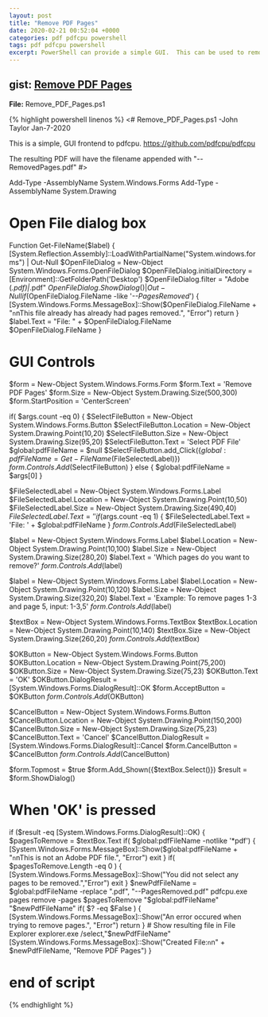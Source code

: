 ```yaml
---
layout: post
title: "Remove PDF Pages"
date: 2020-02-21 00:52:04 +0000
categories: pdf pdfcpu powershell
tags: pdf pdfcpu powershell
excerpt: PowerShell can provide a simple GUI.  This can be used to remove pages from a PDF, such as a FAX cover sheet.
---
```



## gist: [Remove PDF Pages](https://gist.github.com/jftuga/5829db3b50428073a98b323f419e83ec)

**File:** Remove_PDF_Pages.ps1

{% highlight powershell linenos %}
<#
Remove_PDF_Pages.ps1
-John Taylor
Jan-7-2020

This is a simple, GUI frontend to pdfcpu.
https://github.com/pdfcpu/pdfcpu

The resulting PDF will have the filename appended with "--RemovedPages.pdf"
#>

Add-Type -AssemblyName System.Windows.Forms
Add-Type -AssemblyName System.Drawing

# Open File dialog box
Function Get-FileName($label) {
    [System.Reflection.Assembly]::LoadWithPartialName("System.windows.forms") | Out-Null
    $OpenFileDialog = New-Object System.Windows.Forms.OpenFileDialog
    $OpenFileDialog.initialDirectory = [Environment]::GetFolderPath('Desktop')
    $OpenFileDialog.filter = "Adobe (*.pdf)|*.pdf"
    $OpenFileDialog.ShowDialog() | Out-Null
    if ($OpenFileDialog.FileName -like '*--PagesRemoved*') {
        [System.Windows.Forms.MessageBox]::Show($OpenFileDialog.FileName + "`n`nThis file already has already had pages removed.", "Error")
        return
     }
    $label.Text = "File: " + $OpenFileDialog.FileName
    $OpenFileDialog.FileName
}

# GUI Controls
$form = New-Object System.Windows.Forms.Form
$form.Text = 'Remove PDF Pages'
$form.Size = New-Object System.Drawing.Size(500,300)
$form.StartPosition = 'CenterScreen'

if( $args.count -eq 0) {
    $SelectFileButton = New-Object System.Windows.Forms.Button
    $SelectFileButton.Location = New-Object System.Drawing.Point(10,20)
    $SelectFileButton.Size = New-Object System.Drawing.Size(95,20)
    $SelectFileButton.Text = 'Select PDF File'
    $global:pdfFileName = $null
    $SelectFileButton.add_Click({$global:pdfFileName = Get-FileName($FileSelectedLabel)})
    $form.Controls.Add($SelectFileButton)
} else {
    $global:pdfFileName = $args[0]
}

$FileSelectedLabel = New-Object System.Windows.Forms.Label
$FileSelectedLabel.Location = New-Object System.Drawing.Point(10,50)
$FileSelectedLabel.Size = New-Object System.Drawing.Size(490,40)
$FileSelectedLabel.Text = ''
if($args.count -eq 1) {
    $FileSelectedLabel.Text = 'File: ' + $global:pdfFileName
}
$form.Controls.Add($FileSelectedLabel)

$label = New-Object System.Windows.Forms.Label
$label.Location = New-Object System.Drawing.Point(10,100)
$label.Size = New-Object System.Drawing.Size(280,20)
$label.Text = 'Which pages do you want to remove?'
$form.Controls.Add($label)

$label = New-Object System.Windows.Forms.Label
$label.Location = New-Object System.Drawing.Point(10,120)
$label.Size = New-Object System.Drawing.Size(320,20)
$label.Text = 'Example: To remove pages 1-3 and page 5, input: 1-3,5'
$form.Controls.Add($label)

$textBox = New-Object System.Windows.Forms.TextBox
$textBox.Location = New-Object System.Drawing.Point(10,140)
$textBox.Size = New-Object System.Drawing.Size(260,20)
$form.Controls.Add($textBox)

$OKButton = New-Object System.Windows.Forms.Button
$OKButton.Location = New-Object System.Drawing.Point(75,200)
$OKButton.Size = New-Object System.Drawing.Size(75,23)
$OKButton.Text = 'OK'
$OKButton.DialogResult = [System.Windows.Forms.DialogResult]::OK
$form.AcceptButton = $OKButton
$form.Controls.Add($OKButton)

$CancelButton = New-Object System.Windows.Forms.Button
$CancelButton.Location = New-Object System.Drawing.Point(150,200)
$CancelButton.Size = New-Object System.Drawing.Size(75,23)
$CancelButton.Text = 'Cancel'
$CancelButton.DialogResult = [System.Windows.Forms.DialogResult]::Cancel
$form.CancelButton = $CancelButton
$form.Controls.Add($CancelButton)

$form.Topmost = $true
$form.Add_Shown({$textBox.Select()})
$result = $form.ShowDialog()

# When 'OK' is pressed
if ($result -eq [System.Windows.Forms.DialogResult]::OK)
{
    $pagesToRemove = $textBox.Text
    if( $global:pdfFileName -notlike '*pdf') {
        [System.Windows.Forms.MessageBox]::Show($global:pdfFileName + "`n`nThis is not an Adobe PDF file.", "Error")
        exit
    }
    if( $pagesToRemove.Length -eq 0 ) {
        [System.Windows.Forms.MessageBox]::Show("You did not select any pages to be removed.","Error")
        exit
    }
    $newPdfFileName = $global:pdfFileName -replace ".pdf", "--PagesRemoved.pdf"
    pdfcpu.exe pages remove -pages $pagesToRemove "$global:pdfFileName" "$newPdfFileName"
    if( $? -eq $False ) {
        [System.Windows.Forms.MessageBox]::Show("An error occured when trying to remove pages.", "Error")
        return
    }
    # Show resulting file in File Explorer
    explorer.exe /select,"$newPdfFileName"
    [System.Windows.Forms.MessageBox]::Show("Created File:`n`n" + $newPdfFileName, "Remove PDF Pages")
}

# end of script
{% endhighlight %}
